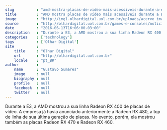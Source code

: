 ```yaml
---
slug          : "amd-mostra-placas-de-video-mais-acessiveis-durante-a-e3"
title         : "AMD mostra placas de vídeo mais acessíveis durante a E3"
image         : "http://img1.olhardigital.uol.com.br/uploads/acervo_imagens/2016/06/20160602162038_660_420.jpg"
source        : "http://olhardigital.uol.com.br/games-e-consoles/noticia/amd-mostra-placas-de-video-mais-acessiveis-durante-a-e3/59281"
date          : "2016-06-13T16:06:00-03:00"
description   : "Durante a E3, a AMD mostrou a sua linha Radeon RX 400 de placas de vídeo. A empresa já havia anunciado anteriormente a Radeon RX 480, a top de linha de sua última geração de placas. No evento, porém, ela mostrou também as placas Radeon RX 470 e Radeon RX 460."
categories    : ['technology']
tags          : ['Olhar Digital']
site          :
    title     : "Olhar Digital"
    url       : "http://olhardigital.uol.com.br"
    locale    : "pt_BR"
author        :
    name      : "Gustavo Sumares"
    image     : null
    biography : null
    profile   : null
    facebook  : null
    twitter   : null
---
```


Durante a E3, a AMD mostrou a sua linha Radeon RX 400 de placas de vídeo. A empresa já havia anunciado anteriormente a Radeon RX 480, a top de linha de sua última geração de placas. No evento, porém, ela mostrou também as placas Radeon RX 470 e Radeon RX 460.
